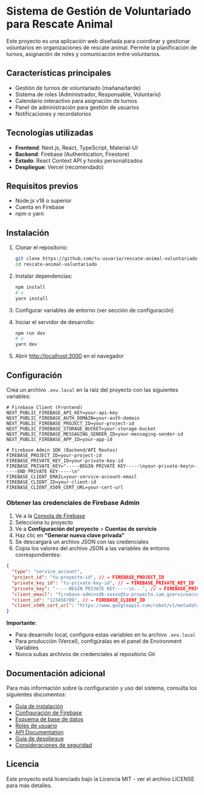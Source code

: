 # Sistema de Gestión de Voluntariado para Rescate Animal

Este proyecto es una aplicación web diseñada para coordinar y gestionar voluntarios en organizaciones de rescate animal. Permite la planificación de turnos, asignación de roles y comunicación entre voluntarios.

## Características principales

- Gestión de turnos de voluntariado (mañana/tarde)
- Sistema de roles (Administrador, Responsable, Voluntario)
- Calendario interactivo para asignación de turnos
- Panel de administración para gestión de usuarios
- Notificaciones y recordatorios

## Tecnologías utilizadas

- **Frontend**: Next.js, React, TypeScript, Material-UI
- **Backend**: Firebase (Authentication, Firestore)
- **Estado**: React Context API y hooks personalizados
- **Despliegue**: Vercel (recomendado)

## Requisitos previos

- Node.js v16 o superior
- Cuenta en Firebase
- npm o yarn

## Instalación

1. Clonar el repositorio:
   ```bash
   git clone https://github.com/tu-usuario/rescate-animal-voluntariado.git
   cd rescate-animal-voluntariado
   ```

2. Instalar dependencias:
   ```bash
   npm install
   # o
   yarn install
   ```

3. Configurar variables de entorno (ver sección de configuración)

4. Iniciar el servidor de desarrollo:
   ```bash
   npm run dev
   # o
   yarn dev
   ```

5. Abrir [http://localhost:3000](http://localhost:3000) en el navegador

## Configuración

Crea un archivo `.env.local` en la raíz del proyecto con las siguientes variables:

```
# Firebase Client (Frontend)
NEXT_PUBLIC_FIREBASE_API_KEY=your-api-key
NEXT_PUBLIC_FIREBASE_AUTH_DOMAIN=your-auth-domain
NEXT_PUBLIC_FIREBASE_PROJECT_ID=your-project-id
NEXT_PUBLIC_FIREBASE_STORAGE_BUCKET=your-storage-bucket
NEXT_PUBLIC_FIREBASE_MESSAGING_SENDER_ID=your-messaging-sender-id
NEXT_PUBLIC_FIREBASE_APP_ID=your-app-id

# Firebase Admin SDK (Backend/API Routes)
FIREBASE_PROJECT_ID=your-project-id
FIREBASE_PRIVATE_KEY_ID=your-private-key-id
FIREBASE_PRIVATE_KEY="-----BEGIN PRIVATE KEY-----\nyour-private-key\n-----END PRIVATE KEY-----\n"
FIREBASE_CLIENT_EMAIL=your-service-account-email
FIREBASE_CLIENT_ID=your-client-id
FIREBASE_CLIENT_X509_CERT_URL=your-cert-url
```

### Obtener las credenciales de Firebase Admin

1. Ve a la [Consola de Firebase](https://console.firebase.google.com/)
2. Selecciona tu proyecto
3. Ve a **Configuración del proyecto** > **Cuentas de servicio**
4. Haz clic en **"Generar nueva clave privada"**
5. Se descargará un archivo JSON con las credenciales
6. Copia los valores del archivo JSON a las variables de entorno correspondientes:

```json
{
  "type": "service_account",
  "project_id": "tu-proyecto-id", // → FIREBASE_PROJECT_ID
  "private_key_id": "tu-private-key-id", // → FIREBASE_PRIVATE_KEY_ID  
  "private_key": "-----BEGIN PRIVATE KEY-----\n...", // → FIREBASE_PRIVATE_KEY
  "client_email": "firebase-adminsdk-xxxxx@tu-proyecto.iam.gserviceaccount.com", // → FIREBASE_CLIENT_EMAIL
  "client_id": "123456789", // → FIREBASE_CLIENT_ID
  "client_x509_cert_url": "https://www.googleapis.com/robot/v1/metadata/x509/..." // → FIREBASE_CLIENT_X509_CERT_URL
}
```

**Importante**: 
- Para desarrollo local, configura estas variables en tu archivo `.env.local`
- Para producción (Vercel), configúralas en el panel de Environment Variables
- Nunca subas archivos de credenciales al repositorio Git

## Documentación adicional

Para más información sobre la configuración y uso del sistema, consulta los siguientes documentos:

- [Guía de instalación](docs/INSTALLATION.md)
- [Configuración de Firebase](docs/FIREBASE_CONFIG.md)
- [Esquema de base de datos](docs/DATABASE_SCHEMA.md)
- [Roles de usuario](docs/USER_ROLES.md)
- [API Documentation](docs/API_DOCS.md)
- [Guía de despliegue](docs/DEPLOYMENT.md)
- [Consideraciones de seguridad](docs/SECURITY.md)

## Licencia

Este proyecto está licenciado bajo la Licencia MIT - ver el archivo LICENSE para más detalles.
